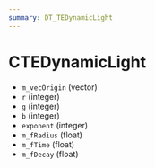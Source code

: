 ```yaml
---
summary: DT_TEDynamicLight
---
```


# CTEDynamicLight


* `m_vecOrigin` (vector)
* `r` (integer)
* `g` (integer)
* `b` (integer)
* `exponent` (integer)
* `m_fRadius` (float)
* `m_fTime` (float)
* `m_fDecay` (float)
